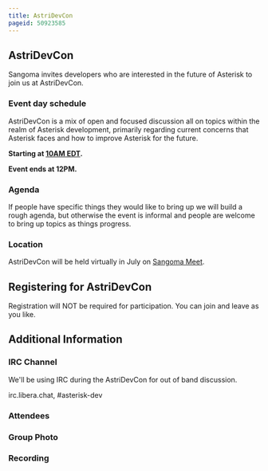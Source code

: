 ```yaml
---
title: AstriDevCon
pageid: 50923585
---
```


AstriDevCon
-----------

Sangoma invites developers who are interested in the future of Asterisk to join us at AstriDevCon.

### Event day schedule

AstriDevCon is a mix of open and focused discussion all on topics within the realm of Asterisk development, primarily regarding current concerns that Asterisk faces and how to improve Asterisk for the future.

**Starting at [10AM EDT](https://www.timeanddate.com/worldclock/fixedtime.html?msg=AstriDevCon+2025+April&iso=20250402T10&p1=250&ah=6).**

**Event ends at 12PM.**

### Agenda

If people have specific things they would like to bring up we will build a rough agenda, but otherwise the event is informal and people are welcome to bring up topics as things progress.

### Location

AstriDevCon will be held virtually in July on [Sangoma Meet](https://meet.sangoma.com/AstriDevCon).

Registering for AstriDevCon
---------------------------

Registration will NOT be required for participation. You can join and leave as you like.

Additional Information
----------------------

### IRC Channel

We'll be using IRC during the AstriDevCon for out of band discussion.

irc.libera.chat, #asterisk-dev

### Attendees

### Group Photo

### Recording
